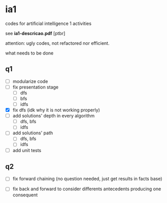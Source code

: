 # ia1
codes for artificial intelligence 1 activities

see **ia1-descricao.pdf** [ptbr] 

attention: ugly codes, not refactored nor efficient.

what needs to be done

## q1
- [ ] modularize code
- [ ] fix presentation stage
    - [ ] dfs
    - [ ] bfs
    - [ ] idfs
- [x] fix dfs (idk why it is not working properly)
- [ ] add solutions' depth in every algorithm 
    - [ ] dfs, bfs
    - [ ] idfs
- [ ] add solutions' path 
    - [ ] dfs, bfs
    - [ ] idfs
- [ ] add unit tests

## q2
- [ ] fix forward chaining (no question needed, just get results in facts base)
- [ ] fix back and forward to consider differents antecedents producing one
consequent

